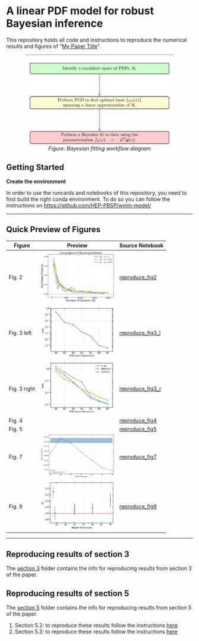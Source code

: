 # A linear PDF model for robust Bayesian inference

This repository holds all code and instructions to reproduce the numerical results and 
figures of “[My Paper Title](link-to-published-paper)”.


<p align="center">
  <img src="figures/diagram.png" width="400">
  <br>
  <em>Figure: Bayesian fitting workflow diagram</em>
</p>


## Getting Started

**Create the environment**

In order to use the runcards and notebooks of this repository, you need to first build the right conda environment.
To do so you can follow the instructions on https://github.com/HEP-PBSP/wmin-model/
  

---

## Quick Preview of Figures

| Figure | Preview                              | Source Notebook                                 |
|--------|--------------------------------------|-------------------------------------------------|
| Fig. 2  | <img src="figures/figure2.png" width="200"/>        | [reproduce_fig2](notebooks/sampled_mean_and_variance.ipynb) |
| Fig. 3 left | <img src="figures/figure3_left.png" width="200" /> | [reproduce_fig3_l](notebooks/completeness.ipynb) |
| Fig. 3 right | <img src="figures/figure3_right.png" width="200" /> | [reproduce_fig3_r](notebooks/generalisation.ipynb) |
| Fig. 4 | | [reproduce_fig4](notebooks/completeness.ipynb) |
| Fig. 5 | | [reproduce_fig5](notebooks/generalisation.ipynb) | 
| Fig. 7 | <img src="figures/figure7.png" width="200" /> | [reproduce_fig7](section5) |
| Fig. 9 | <img src="figures/figure9.png" width="200" /> | [reproduce_fig9](section5) |

---

## Reproducing results of section 3

The [section 3](section3) folder contains the info for reproducing results from section 3 of the paper.

## Reproducing results of section 5

The [section 5](section5) folder contains the info for reproducing results from section 5 of the paper.

1. Section 5.2: to reproduce these results follow the instructions [here](https://github.com/comane/NNPOD-wiki/tree/main/section5#validation-of-model-selection-strategy)
2. Section 5.3: to reproduce these results follow the instructions [here](https://github.com/comane/NNPOD-wiki/tree/main/section5#uncertainty-quantification-in-the-data-region)





